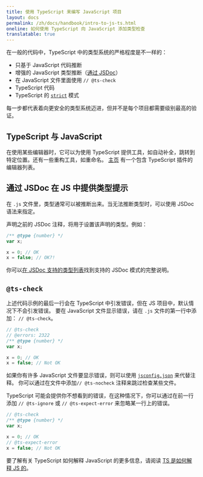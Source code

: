 ```yaml
---
title: 使用 TypeScript 来编写 JavaScript 项目
layout: docs
permalink: /zh/docs/handbook/intro-to-js-ts.html
oneline: 如何使用 TypeScript 向 JavaScript 添加类型检查
translatable: true
---
```


在一般的代码中，TypeScript 中的类型系统的严格程度是不一样的：

- 只基于 JavaScript 代码推断
- 增强的  JavaScript 类型推断（[通过  JSDoc](/docs/handbook/jsdoc-supported-types.html)）
- 在 JavaScript 文件里面使用 `// @ts-check` 
- TypeScript 代码
- TypeScript 的 [`strict`](/tsconfig#strict) 模式

每一步都代表着向更安全的类型系统迈进，但并不是每个项目都需要级别最高的验证。

## TypeScript 与 JavaScript

在使用某些编辑器时，它可以为使用 TypeScript 提供工具，如自动补全，跳转到特定位置。还有一些重构工具，如重命名。
[主页](/) 有一个包含 TypeScript 插件的编辑器列表。

## 通过 JSDoc 在 JS 中提供类型提示

在 `.js` 文件里，类型通常可以被推断出来。当无法推断类型时，可以使用 JSDoc 语法来指定。

声明之前的 JSDoc 注释，将用于设置该声明的类型。例如：

```js twoslash
/** @type {number} */
var x;

x = 0; // OK
x = false; // OK?!
```

你可以[在 JSDoc 支持的类型列表](/docs/handbook/jsdoc-supported-types.html)找到支持的 JSDoc 模式的完整说明。

## `@ts-check`

上述代码示例的最后一行会在 TypeScript 中引发错误，但在 JS 项目中，默认情况下不会引发错误。
要在 JavaScript 文件显示错误，请在 `.js` 文件的第一行中添加： `// @ts-check`。

```js twoslash
// @ts-check
// @errors: 2322
/** @type {number} */
var x;

x = 0; // OK
x = false; // Not OK
```

如果你有许多 JavaScript 文件要显示错误，则可以使用 [`jsconfig.json`](/docs/handbook/tsconfig-json.html) 来代替注释。
你可以通过在文件中添加`// @ts-nocheck` 注释来跳过检查某些文件。

TypeScript 可能会提供你不想看到的错误，在这种情况下，你可以通过在前一行添加 `// @ts-ignore` 或 `// @ts-expect-error` 来忽略某一行上的错误。

```js twoslash
// @ts-check
/** @type {number} */
var x;

x = 0; // OK
// @ts-expect-error
x = false; // Not OK
```

要了解有关 TypeScript 如何解释 JavaScript 的更多信息，请阅读 [TS 是如何解释 JS 的](/docs/handbook/type-checking-javascript-files.html)。
